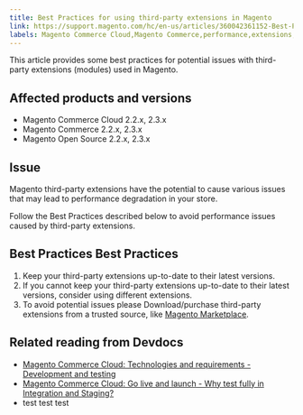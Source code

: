 ```yaml
---
title: Best Practices for using third-party extensions in Magento
link: https://support.magento.com/hc/en-us/articles/360042361152-Best-Practices-for-using-third-party-extensions-in-Magento
labels: Magento Commerce Cloud,Magento Commerce,performance,extensions,3rd-party extensions,best practices,2.3.x,third-party extensions,2.2.x
---
```


This article provides some best practices for potential issues with third-party extensions (modules) used in Magento. 

## Affected products and versions

* Magento Commerce Cloud 2.2.x, 2.3.x
* Magento Commerce 2.2.x, 2.3.x
* Magento Open Source 2.2.x, 2.3.x

## Issue

Magento third-party extensions have the potential to cause various issues that may lead to performance degradation in your store.

Follow the Best Practices described below to avoid performance issues caused by third-party extensions.

## Best Practices Best Practices

1. Keep your third-party extensions up-to-date to their latest versions.
1. If you cannot keep your third-party extensions up-to-date to their latest versions, consider using different extensions.
1. To avoid potential issues please Download/purchase third-party extensions from a trusted source, like [Magento Marketplace](https://marketplace.magento.com/extensions.html).

## Related reading from Devdocs

* [Magento Commerce Cloud: Technologies and requirements - Development and testing](https://devdocs.magento.com/cloud/requirements/cloud-requirements.html#cloud-req-devtest) 
* [Magento Commerce Cloud: Go live and launch - Why test fully in Integration and Staging?](https://devdocs.magento.com/cloud/live/live.html#whytest) 
* test test test
